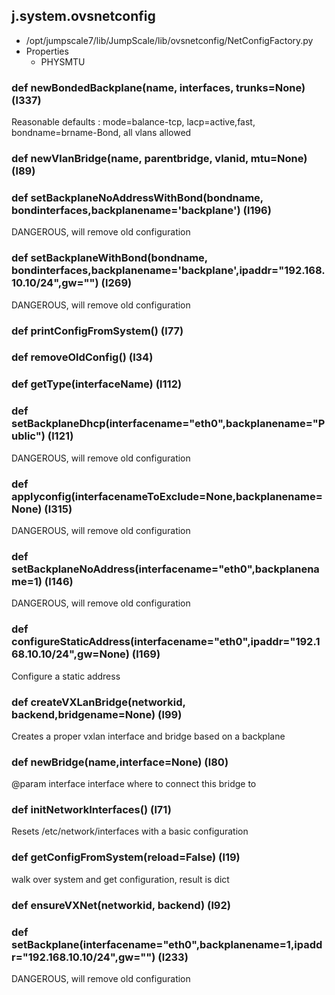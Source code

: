 ## j.system.ovsnetconfig

- /opt/jumpscale7/lib/JumpScale/lib/ovsnetconfig/NetConfigFactory.py
- Properties
    - PHYSMTU

### def newBondedBackplane(name, interfaces, trunks=None) (l337)

Reasonable defaults  : mode=balance-tcp, lacp=active,fast, bondname=brname-Bond, all vlans allowed

### def newVlanBridge(name, parentbridge, vlanid, mtu=None) (l89)

### def setBackplaneNoAddressWithBond(bondname, bondinterfaces,backplanename='backplane') (l196)

DANGEROUS, will remove old configuration

### def setBackplaneWithBond(bondname, bondinterfaces,backplanename='backplane',ipaddr="192.168.10.10/24",gw="") (l269)

DANGEROUS, will remove old configuration

### def printConfigFromSystem() (l77)

### def removeOldConfig() (l34)

### def getType(interfaceName) (l112)

### def setBackplaneDhcp(interfacename="eth0",backplanename="Public") (l121)

DANGEROUS, will remove old configuration

### def applyconfig(interfacenameToExclude=None,backplanename=None) (l315)

DANGEROUS, will remove old configuration

### def setBackplaneNoAddress(interfacename="eth0",backplanename=1) (l146)

DANGEROUS, will remove old configuration

### def configureStaticAddress(interfacename="eth0",ipaddr="192.168.10.10/24",gw=None) (l169)

Configure a static address

### def createVXLanBridge(networkid, backend,bridgename=None) (l99)

Creates a proper vxlan interface and bridge based on a backplane

### def newBridge(name,interface=None) (l80)

@param interface interface where to connect this bridge to

### def initNetworkInterfaces() (l71)

Resets /etc/network/interfaces with a basic configuration

### def getConfigFromSystem(reload=False) (l19)

walk over system and get configuration, result is dict

### def ensureVXNet(networkid, backend) (l92)

### def setBackplane(interfacename="eth0",backplanename=1,ipaddr="192.168.10.10/24",gw="") (l233)

DANGEROUS, will remove old configuration


